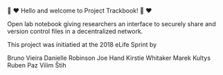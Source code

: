 :tada: :heart: Hello and welcome to Project Trackbook! :tada: :heart:

Open lab notebook giving researchers an interface to securely share and version control files in a decentralized network.

This project was initiatied at the 2018 eLife Sprint by

Bruno Vieira
Danielle Robinson
Joe Hand
Kirstie Whitaker
Marek Kultys
Ruben Paz
Vilim Štih
